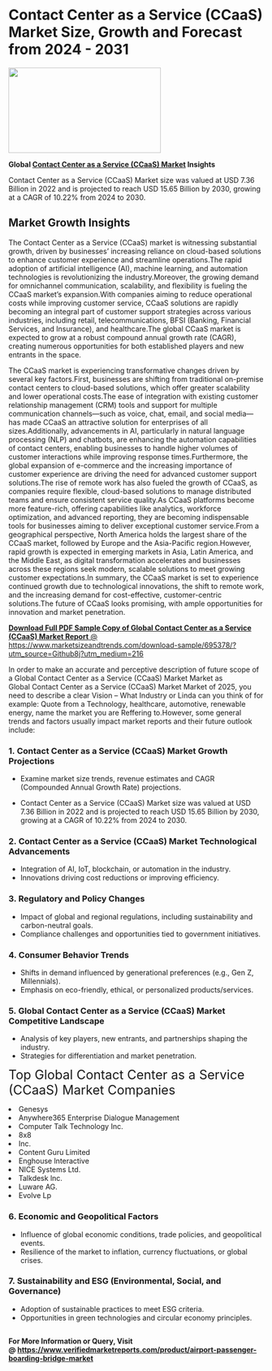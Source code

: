 <H1>Contact Center as a Service (CCaaS) Market Size, Growth and Forecast from 2024 - 2031</H1><img class="aligncenter size-medium wp-image-584254" src="https://thirdeyenews.in/wp-content/uploads/2024/09/Global-Market-Research-300x168.jpeg" alt="" width="300" height="168" /><p><strong>Global&nbsp;<a href="https://www.marketsizeandtrends.com/download-sample/695378/?utm_source=Github8j?utm_medium=216">Contact Center as a Service (CCaaS) Market</a> Insights</strong></p><p>Contact Center as a Service (CCaaS) Market size was valued at USD 7.36 Billion in 2022 and is projected to reach USD 15.65 Billion by 2030, growing at a CAGR of 10.22% from 2024 to 2030.</p><p><h2>Market Growth Insights</h2> <p>The Contact Center as a Service (CCaaS) market is witnessing substantial growth, driven by businesses’ increasing reliance on cloud-based solutions to enhance customer experience and streamline operations.The rapid adoption of artificial intelligence (AI), machine learning, and automation technologies is revolutionizing the industry.Moreover, the growing demand for omnichannel communication, scalability, and flexibility is fueling the CCaaS market’s expansion.With companies aiming to reduce operational costs while improving customer service, CCaaS solutions are rapidly becoming an integral part of customer support strategies across various industries, including retail, telecommunications, BFSI (Banking, Financial Services, and Insurance), and healthcare.The global CCaaS market is expected to grow at a robust compound annual growth rate (CAGR), creating numerous opportunities for both established players and new entrants in the space.</p> <p><a href="#"></a></p> <p>The CCaaS market is experiencing transformative changes driven by several key factors.First, businesses are shifting from traditional on-premise contact centers to cloud-based solutions, which offer greater scalability and lower operational costs.The ease of integration with existing customer relationship management (CRM) tools and support for multiple communication channels—such as voice, chat, email, and social media—has made CCaaS an attractive solution for enterprises of all sizes.Additionally, advancements in AI, particularly in natural language processing (NLP) and chatbots, are enhancing the automation capabilities of contact centers, enabling businesses to handle higher volumes of customer interactions while improving response times.Furthermore, the global expansion of e-commerce and the increasing importance of customer experience are driving the need for advanced customer support solutions.The rise of remote work has also fueled the growth of CCaaS, as companies require flexible, cloud-based solutions to manage distributed teams and ensure consistent service quality.As CCaaS platforms become more feature-rich, offering capabilities like analytics, workforce optimization, and advanced reporting, they are becoming indispensable tools for businesses aiming to deliver exceptional customer service.From a geographical perspective, North America holds the largest share of the CCaaS market, followed by Europe and the Asia-Pacific region.However, rapid growth is expected in emerging markets in Asia, Latin America, and the Middle East, as digital transformation accelerates and businesses across these regions seek modern, scalable solutions to meet growing customer expectations.In summary, the CCaaS market is set to experience continued growth due to technological innovations, the shift to remote work, and the increasing demand for cost-effective, customer-centric solutions.The future of CCaaS looks promising, with ample opportunities for innovation and market penetration.<p><a href="#"></p><p><span class=""><strong>Download Full PDF Sample Copy of Global Contact Center as a Service (CCaaS) Market Report</strong> @ <a href="https://www.marketsizeandtrends.com/download-sample/695378/?utm_source=Github8j?utm_medium=216" target="_blank">https://www.marketsizeandtrends.com/download-sample/695378/?utm_source=Github8j?utm_medium=216</a></span></p><p>In order to make an accurate and perceptive description of future scope of a Global&nbsp;Contact Center as a Service (CCaaS) Market Market as Global&nbsp;Contact Center as a Service (CCaaS) Market Market of 2025, you need to describe a clear Vision &ndash; What Industry or Linda can you think of for example: Quote from a Technology, healthcare, automotive, renewable energy, name the market you are Reffering to.However, some general trends and factors usually impact market reports and their future outlook include:</p><h3>1.&nbsp;<strong>Contact Center as a Service (CCaaS) Market Growth Projections</strong></h3><ul><li>Examine market size trends, revenue estimates and CAGR (Compounded Annual Growth Rate) projections.</li><li><p>Contact Center as a Service (CCaaS) Market size was valued at USD 7.36 Billion in 2022 and is projected to reach USD 15.65 Billion by 2030, growing at a CAGR of 10.22% from 2024 to 2030.</p></li></ul><h3>2.&nbsp;<strong>Contact Center as a Service (CCaaS) Market Technological Advancements</strong></h3><ul><li>Integration of AI, IoT, blockchain, or automation in the industry.</li><li>Innovations driving cost reductions or improving efficiency.</li></ul><h3>3.&nbsp;<strong>Regulatory and Policy Changes</strong></h3><ul><li>Impact of global and regional regulations, including sustainability and carbon-neutral goals.</li><li>Compliance challenges and opportunities tied to government initiatives.</li></ul><h3>4.&nbsp;<strong>Consumer Behavior Trends</strong></h3><ul><li>Shifts in demand influenced by generational preferences (e.g., Gen Z, Millennials).</li><li>Emphasis on eco-friendly, ethical, or personalized products/services.</li></ul><h3>5.&nbsp;<strong>Global Contact Center as a Service (CCaaS) Market Competitive Landscape</strong></h3><ul><li>Analysis of key players, new entrants, and partnerships shaping the industry.</li><li>Strategies for differentiation and market penetration.</li></ul><p data-pm-slice="1 1 []"><span style="color: inherit; font-family: inherit; font-size: 25px;">Top Global Contact Center as a Service (CCaaS) Market Companies</span></p><div class="" data-test-id=""><p><li>Genesys</li><li> Anywhere365 Enterprise Dialogue Management</li><li> Computer Talk Technology Inc.</li><li> 8x8</li><li>Inc.</li><li> Content Guru Limited</li><li> Enghouse lnteractive</li><li> NICE Systems Ltd.</li><li> Talkdesk lnc.</li><li> Luware AG.</li><li> Evolve Lp</li></p></div><h3>6.&nbsp;<strong>Economic and Geopolitical Factors</strong></h3><ul><li>Influence of global economic conditions, trade policies, and geopolitical events.</li><li>Resilience of the market to inflation, currency fluctuations, or global crises.</li></ul><h3>7.&nbsp;<strong>Sustainability and ESG (Environmental, Social, and Governance)</strong></h3><ul><li>Adoption of sustainable practices to meet ESG criteria.</li><li>Opportunities in green technologies and circular economy principles.</li></ul><h2><strong style="font-size: 14px;">For More Information or Query, Visit @&nbsp;</strong><a style="background-color: #ffffff; font-size: 14px;" href="https://www.marketsizeandtrends.com/report/contact-center-as-a-service-ccaas-market/" target="_blank">https://www.verifiedmarketreports.com/product/airport-passenger-boarding-bridge-market</a></h2>